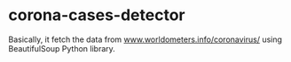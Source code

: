 # corona-cases-detector

Basically, it fetch the data from www.worldometers.info/coronavirus/ using BeautifulSoup Python library. 
